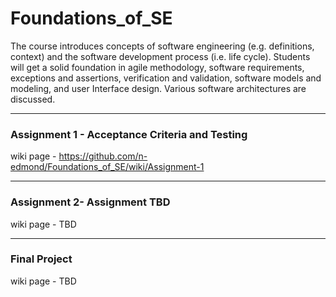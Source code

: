 # Foundations_of_SE

The course introduces concepts of software engineering (e.g. definitions, context) and the software development process (i.e. life cycle). Students will get a solid foundation in agile methodology, software requirements, exceptions and assertions, verification and validation, software models and modeling, and user Interface design. Various software architectures are discussed.

-------------------------------------------------------------------------------------------------------

### Assignment 1 - Acceptance Criteria and Testing

wiki page - https://github.com/n-edmond/Foundations_of_SE/wiki/Assignment-1

________________________________________________________________________________________________________
               
### Assignment 2- Assignment TBD

wiki page - TBD

________________________________________________________________________________________________________

### Final Project
wiki page - TBD
